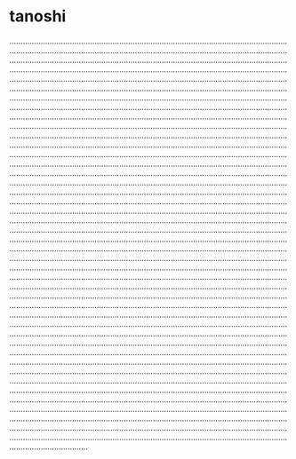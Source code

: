 # tanoshi
.......................................................................................................................................................................................................................................................................................................................................................................................................................................................................................................................................................................................................................................................................................................................................................................................................................................................................................................................................................................................................................................................................................................................................................................................................................................................................................................................................................................................................................................................................................................................................................................................................................................................................................................................................................................................................................................................................................................................................................................................................................................................................................................................................................................................................................................................................................................................................................................................................................................................................................................................................................................................................................................................................................................................................................................................................................................................................................................................................................................................................................................................................................................................................................................................................................................................................................................................................................................................................................................................................................................................................................................................................................................................................................................................................................................................................................................................................................................................................................................................................................................................................................................................................................................................................................................................................................................................................................................................................................................................................................................................................................................................................................................................................................................................................................................................................................................................................................................................................................................................................................................................................................................................................................................................................................................................................................................................................................................................................................................................................................................................................................................................